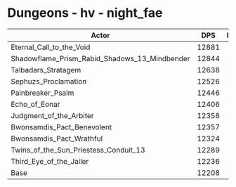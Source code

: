 # Dungeons - hv - night_fae
| Actor | DPS | Increase |
|---|:---:|:---:|
|Eternal_Call_to_the_Void|12881|5.51%|
|Shadowflame_Prism_Rabid_Shadows_13_Mindbender|12844|5.21%|
|Talbadars_Stratagem|12638|3.52%|
|Sephuzs_Proclamation|12526|2.60%|
|Painbreaker_Psalm|12446|1.95%|
|Echo_of_Eonar|12406|1.62%|
|Judgment_of_the_Arbiter|12358|1.23%|
|Bwonsamdis_Pact_Benevolent|12357|1.22%|
|Bwonsamdis_Pact_Wrathful|12324|0.95%|
|Twins_of_the_Sun_Priestess_Conduit_13|12289|0.66%|
|Third_Eye_of_the_Jailer|12236|0.23%|
|Base|12208|0.00%|
